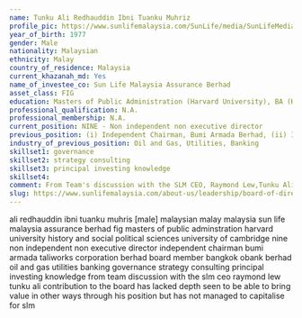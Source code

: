 ```yaml
---
name: Tunku Ali Redhauddin Ibni Tuanku Muhriz
profile_pic: https://www.sunlifemalaysia.com/SunLife/media/SunLifeMedia/AboutUs/Leadership/Board-of-Directors/Sun-Life-Malaysia-Assurance-Berhad/Tunku-Ali-Redhauddin-Ibni-Tuanku-Muhriz.png?ext=.png
year_of_birth: 1977
gender: Male
nationality: Malaysian 
ethnicity: Malay
country_of_residence: Malaysia
current_khazanah_md: Yes
name_of_investee_co: Sun Life Malaysia Assurance Berhad
asset_class: FIG
education: Masters of Public Administration (Harvard University), BA (Hons) in History and Social & Political Sciences (University of Cambridge)
professional_qualification: N.A.
professional_membership: N.A.
current_position: NINE - Non independent non executive director
previous_position: (i) Independent Chairman, Bumi Armada Berhad, (ii) Independent Chairman, Taliworks Corporation Berhad, (iii) Board member, Bangkok Bank Berhad
industry_of_previous_position: Oil and Gas, Utilities, Banking
skillset1: governance
skillset2: strategy consulting
skillset3: principal investing knowledge
skillset4: 
comment: From Team's discussion with the SLM CEO, Raymond Lew,Tunku Ali’s contribution to the board has lacked depth. Tunku Ali is seen to be able to bring value in other ways through his position, but has not managed to capitalise on this for SLM to-date.
slug: https://www.sunlifemalaysia.com/about-us/leadership/board-of-directors/y-a-m-tunku-ali-redhauddin-ibni-tuanku-muhriz/
---
```


ali redhauddin ibni tuanku muhris [male] malaysian malay malaysia sun life malaysia assurance berhad fig masters of public adminstration harvard university history and social political sciences university of cambridge nine non independent non executive director independent chairman bumi armada taliworks corporation berhad board member bangkok obank berhad oil and gas utilities banking governance strategy consulting principal investing knowledge from team discussion with the slm ceo raymond lew tunku ali contribution to the board has lacked depth seen to be able to bring value in other ways through his position but has not managed to capitalise for slm